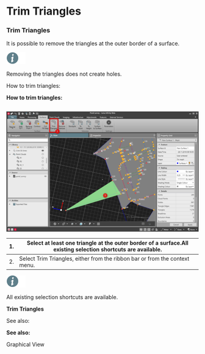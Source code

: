 # Trim Triangles

### Trim Triangles

It is possible to remove the triangles at the outer border of a surface.

![Image](./data/icons/note.gif)

Removing the triangles does not create holes.

How to trim triangles:

**How to trim triangles:**

|  |  |
| --- | --- |

![Image](graphics/00602736.jpg)

| 1. | Select at least one triangle at the outer border of a surface.All existing selection shortcuts are available. |
| --- | --- |
| 2. | Select Trim Triangles, either from the ribbon bar or from the context menu. |

![Image](./data/icons/note.gif)

All existing selection shortcuts are available.

**Trim Triangles**

See also:

**See also:**

Graphical View

